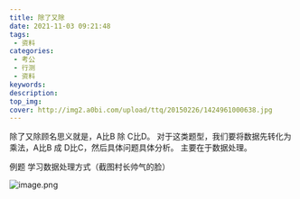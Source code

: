 ```yaml
---
title: 除了又除
date: 2021-11-03 09:21:48
tags:
 - 资料
categories:
 - 考公
 - 行测
 - 资料
keywords:
description:
top_img:
cover: http://img2.a0bi.com/upload/ttq/20150226/1424961000638.jpg
---
```

除了又除顾名思义就是，A比B 除 C比D。 对于这类题型，我们要将数据先转化为乘法，A比B 成 D比C，然后具体问题具体分析。 主要在于数据处理。

例题 学习数据处理方式（截图村长帅气的脸）

![image.png](http://tva1.sinaimg.cn/large/005SoUZ5ly1gw241c87iuj312n0kttlo.jpg)

